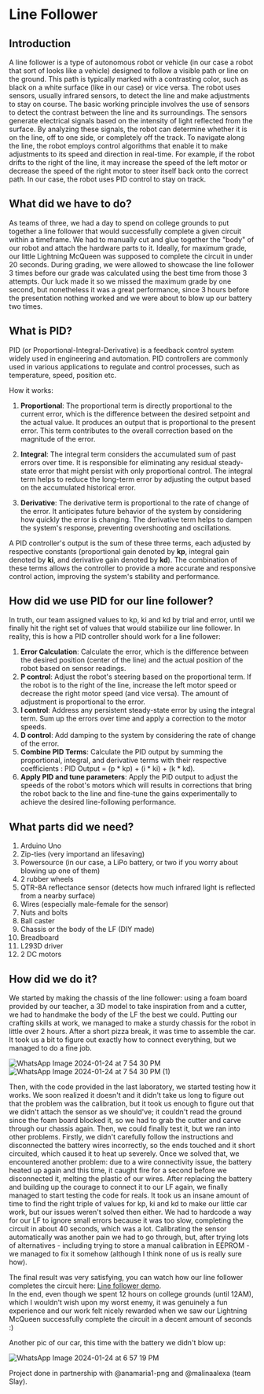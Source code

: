 # Line Follower
## Introduction

A line follower is a type of autonomous robot or vehicle (in our case a robot that sort of looks like a vehicle) designed to follow a visible path or line on the ground. This path is typically marked with a contrasting color, such as black on a white surface (like in our case) or vice versa. The robot uses sensors, usually infrared sensors, to detect the line and make adjustments to stay on course. The basic working principle involves the use of sensors to detect the contrast between the line and its surroundings. The sensors generate electrical signals based on the intensity of light reflected from the surface. By analyzing these signals, the robot can determine whether it is on the line, off to one side, or completely off the track. To navigate along the line, the robot employs control algorithms that enable it to make adjustments to its speed and direction in real-time. For example, if the robot drifts to the right of the line, it may increase the speed of the left motor or decrease the speed of the right motor to steer itself back onto the correct path. In our case, the robot uses PID control to stay on track.

## What did we have to do?

As teams of three, we had a day to spend on college grounds to put together a line follower that would successfully complete a given circuit within a timeframe. We had to manually cut and glue together the "body" of our robot and attach the hardware parts to it. Ideally, for maximum grade, our little Lightning McQueen was supposed to complete the circuit in under 20 seconds. During grading, we were allowed to showcase the line follower 3 times before our grade was calculated using the best time from those 3 attempts. Our luck made it so we missed the maximum grade by one second, but nonetheless it was a great performance, since 3 hours before the presentation nothing worked and we were about to blow up our battery two times.

## What is PID?

PID (or Proportional-Integral-Derivative) is a feedback control system widely used in engineering and automation. PID controllers are commonly used in various applications to regulate and control processes, such as temperature, speed, position etc.

How it works: <br/>

1. **Proportional**: The proportional term is directly proportional to the current error, which is the difference between the desired setpoint and the actual value. It produces an output that is proportional to the present error. This term contributes to the overall correction based on the magnitude of the error. <br/>

2. **Integral**: The integral term considers the accumulated sum of past errors over time. It is responsible for eliminating any residual steady-state error that might persist with only proportional control. The integral term helps to reduce the long-term error by adjusting the output based on the accumulated historical error. <br/>

3. **Derivative**: The derivative term is proportional to the rate of change of the error. It anticipates future behavior of the system by considering how quickly the error is changing. The derivative term helps to dampen the system's response, preventing overshooting and oscillations. <br/>

A PID controller's output is the sum of these three terms, each adjusted by respective constants (proportional gain denoted by **kp**, integral gain denoted by **ki**, and derivative gain denoted by **kd**). The combination of these terms allows the controller to provide a more accurate and responsive control action, improving the system's stability and performance.

## How did we use PID for our line follower?

In truth, our team assigned values to kp, ki and kd by trial and error, until we finally hit the right set of values that would stabiilize our line follower. In reality, this is how a PID controller should work for a line follower: <br/>

1. **Error Calculation**: Calculate the error, which is the difference between the desired position (center of the line) and the actual position of the robot based on sensor readings. <br/>
2. **P control**: Adjust the robot's steering based on the proportional term. If the robot is to the right of the line, increase the left motor speed or decrease the right motor speed (and vice versa). The amount of adjustment is proportional to the error. <br/>
3. **I control**: Address any persistent steady-state error by using the integral term. Sum up the errors over time and apply a correction to the motor speeds. <br/>
4. **D control**: Add damping to the system by considering the rate of change of the error. <br/>
5. **Combine PID Terms**: Calculate the PID output by summing the proportional, integral, and derivative terms with their respective coefficients : PID Output = (p * kp) + (i * ki) + (k * kd). <br/>
6. **Apply PID and tune parameters**: Apply the PID output to adjust the speeds of the robot's motors which will results in corrections that bring the robot back to the line and fine-tune the gains experimentally to achieve the desired line-following performance.

## What parts did we need?

1. Arduino Uno
2. Zip-ties (very importand an lifesaving)
3. Powersource (in our case, a LiPo battery, or two if you worry about blowing up one of them)
4. 2 rubber wheels
5. QTR-8A reflectance sensor (detects how much infrared light is reflected from a nearby surface)
6. Wires (especially male-female for the sensor)
7. Nuts and bolts
8. Ball caster
9. Chassis or the body of the LF (DIY made)
10. Breadboard
11. L293D driver
12. 2 DC motors

## How did we do it?

We started by making the chassis of the line follower: using a foam board provided by our teacher, a 3D model to take inspiration from and a cutter, we had to handmake the body of the LF the best we could. Putting our crafting skills at work, we managed to make a sturdy chassis for the robot in little over 2 hours. After a short pizza break, it was time to assemble the car. It took us a bit to figure out exactly how to connect everything, but we managed to do a fine job.

![WhatsApp Image 2024-01-24 at 7 54 30 PM](https://github.com/slayyyyyyy/Line-Follower/assets/104028747/e831e28d-18b1-4eec-86ee-6d00e78f1f6e)
![WhatsApp Image 2024-01-24 at 7 54 30 PM (1)](https://github.com/slayyyyyyy/Line-Follower/assets/104028747/e3917069-5faa-4ea4-ad73-e3c97a662931)


Then, with the code provided in the last laboratory, we started testing how it works. We soon realized it doesn't and it didn't take us long to figure out that the problem was the calibration, but it took us enough to figure out that we didn't attach the sensor as we should've; it couldn't read the ground since the foam board blocked it, so we had to grab the cutter and carve through our chassis again. Then, we could finally test it, but we ran into other problems. Firstly, we didn't carefully follow the instructions and disconnected the battery wires incorrectly, so the ends touched and it short circuited, which caused it to heat up severely. Once we solved that, we encountered another problem: due to a wire connectivity issue, the battery heated up again and this time, it caught fire for a second before we disconnected it, melting the plastic of our wires. After replacing the battery and building up the courage to connect it to our LF again, we finally managed to start testing the code for reals. It took us an insane amount of time to find the right triple of values for kp, ki and kd to make our little car work, but our issues weren't solved then either. We had to hardcode a way for our LF to ignore small errors because it was too slow, completing the circuit in about 40 seconds, which was a lot. Calibrating the sensor automatically was another pain we had to go through, but, after trying lots of alternatives - including trying to store a manual calibration in EEPROM - we managed to fix it somehow (although I think none of us is really sure how).

The final result was very satisfying, you can watch how our line follower completes the circuit here: [Line follower demo](https://youtu.be/rWC1NJsf9Xo?si=Wls2Za_svRO9_MNe). <br/>
In the end, even though we spent 12 hours on college grounds (until 12AM), which I wouldn't wish upon my worst enemy, it was genuinely a fun experience and our work felt nicely rewarded when we saw our Lightning McQueen successfully complete the circuit in a decent amount of seconds :) <br/>

Another pic of our car, this time with the battery we didn't blow up:

![WhatsApp Image 2024-01-24 at 6 57 19 PM](https://github.com/slayyyyyyy/Line-Follower/assets/104028747/cbf2b33e-4daa-4e27-b280-cb11c8f45c11)

Project done in partnership with @anamaria1-png and @malinaalexa (team Slay).
